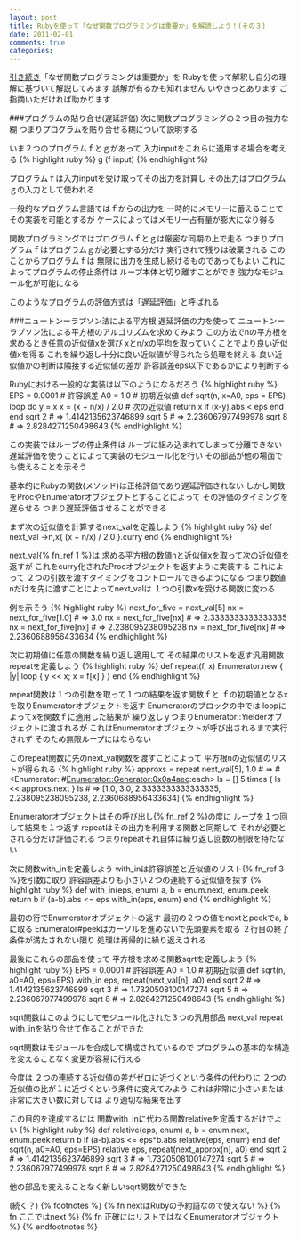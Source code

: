 ```yaml
---
layout: post
title: Rubyを使って「なぜ関数プログラミングは重要か」を解読しよう！(その３)
date: 2011-02-01
comments: true
categories:
---
```



[引き続き](http://d.hatena.ne.jp/keyesberry/20110129/p1)「なぜ関数プログラミングは重要か」を
Rubyを使って解釈し自分の理解に基づいて解説してみます
誤解が有るかも知れません
いやきっとあります
ご指摘いただければ助かります

###プログラムの貼り合せ(遅延評価)
次に関数プログラミングの２つ目の強力な糊
つまりプログラムを貼り合せる糊について説明する

いま２つのプログラムｆとｇがあって
入力inputをこれらに適用する場合を考える
{% highlight ruby %}
g (f input)
{% endhighlight %}

プログラムｆは入力inputを受け取ってその出力を計算し
その出力はプログラムｇの入力として使われる

一般的なプログラム言語ではｆからの出力を
一時的にメモリーに蓄えることでその実装を可能とするが
ケースによってはメモリー占有量が膨大になり得る

関数プログラミングではプログラムｆとｇは厳密な同期の上で走る
つまりプログラムｆはプログラムｇが必要とする分だけ
実行されて残りは破棄される
このことからプログラムｆは
無限に出力を生成し続けるものであってもよい
これによってプログラムの停止条件は
ループ本体と切り離すことができ
強力なモジュール化が可能になる

このようなプログラムの評価方式は「遅延評価」と呼ばれる

###ニュートンーラプソン法による平方根
遅延評価の力を使って
ニュートンーラプソン法による平方根のアルゴリズムを求めてみよう
この方法でnの平方根を求めるとき任意の近似値xを選び
xとn/xの平均を取っていくことでより良い近似値xを得る
これを繰り返し十分に良い近似値が得られたら処理を終える
良い近似値かの判断は隣接する近似値の差が
許容誤差eps以下であるかにより判断する

Rubyにおける一般的な実装は以下のようになるだろう
{% highlight ruby %}
 EPS = 0.0001    # 許容誤差
 A0 = 1.0        # 初期近似値
 def sqrt(n, x=A0, eps = EPS)
   loop do
     y = x
     x = (x + n/x) / 2.0           # 次の近似値
     return x if (x-y).abs < eps
   end
 end
 sqrt 2 # => 1.4142135623746899
 sqrt 5 # => 2.236067977499978
 sqrt 8 # => 2.8284271250498643
{% endhighlight %}

この実装ではループの停止条件は
ループに組み込まれてしまって分離できない
遅延評価を使うことによって実装のモジュール化を行い
その部品が他の場面でも使えることを示そう

基本的にRubyの関数(メソッド)は正格評価であり遅延評価されない
しかし関数をProcやEnumeratorオブジェクトとすることによって
その評価のタイミングを遅らせる
つまり遅延評価させることができる

まず次の近似値を計算するnext_valを定義しよう
{% highlight ruby %}
 def next_val
   ->n,x{ (x + n/x) / 2.0 }.curry
 end
{% endhighlight %}

next_val{% fn_ref 1 %}は
求める平方根の数値nと近似値xを取って次の近似値を返すが
これをcurry化されたProcオブジェクトを返すように実装する
これによって
２つの引数を渡すタイミングをコントロールできるようになる
つまり数値nだけを先に渡すことによってnext_valは
１つの引数xを受ける関数に変わる

例を示そう
{% highlight ruby %}
 next_for_five = next_val[5]
 nx = next_for_five[1.0] # => 3.0
 nx = next_for_five[nx] # => 2.3333333333333335
 nx = next_for_five[nx] # => 2.238095238095238
 nx = next_for_five[nx] # => 2.2360688956433634
{% endhighlight %}

次に初期値に任意の関数を繰り返し適用して
その結果のリストを返す汎用関数repeatを定義しよう
{% highlight ruby %}
 def repeat(f, x)
   Enumerator.new { |y| loop { y << x; x = f[x] } }
 end
{% endhighlight %}

repeat関数は１つの引数を取って１つの結果を返す関数ｆと
ｆの初期値となるxを取りEnumeratorオブジェクトを返す
Enumeratorのブロックの中では
loopによってxを関数ｆに適用した結果が
繰り返しｙつまりEnumerator::Yielderオブジェクトに渡されるが
これはEnumeratorオブジェクトが呼び出されるまで実行されず
そのため無限ループにはならない

このrepeat関数に先のnext_val関数を渡すことによって
平方根nの近似値のリストが得られる
{% highlight ruby %}
 approxs = repeat next_val[5], 1.0 # => #<Enumerator: #<Enumerator::Generator:0x0a4aec>:each>
 ls = []
 5.times { ls << approxs.next }
 ls # => [1.0, 3.0, 2.3333333333333335, 2.238095238095238, 2.2360688956433634]
{% endhighlight %}

Enumeratorオブジェクトはその呼び出し{% fn_ref 2 %}の度に
ループを１つ回して結果を１つ返す
repeatはその出力を利用する関数と同期して
それが必要とされる分だけ評価される
つまりrepeatそれ自体は繰り返し回数の制限を持たない

次に関数with_inを定義しよう
with_inは許容誤差と近似値のリスト{% fn_ref 3 %}を引数に取り
許容誤差よりも小さい２つの連続する近似値を探す
{% highlight ruby %}
 def with_in(eps, enum)
   a, b = enum.next, enum.peek
   return b if (a-b).abs <= eps
   with_in(eps, enum)
 end
{% endhighlight %}

最初の行でEnumeratorオブジェクトの返す
最初の２つの値をnextとpeekでa, bに取る
Enumerator#peekはカーソルを進めないで先頭要素を取る
２行目の終了条件が満たされない限り
処理は再帰的に繰り返えされる

最後にこれらの部品を使って
平方根を求める関数sqrtを定義しよう
{% highlight ruby %}
 EPS = 0.0001    # 許容誤差
 A0 = 1.0        # 初期近似値
 def sqrt(n, a0=A0, eps=EPS)
   with_in eps, repeat(next_val[n], a0)
 end
 sqrt 2 # => 1.4142135623746899
 sqrt 3 # => 1.7320508100147274
 sqrt 5 # => 2.236067977499978
 sqrt 8 # => 2.8284271250498643
{% endhighlight %}

sqrt関数はこのようにしてモジュール化された３つの汎用部品
next_val repeat with_inを貼り合せて作ることができた

sqrt関数はモジュールを合成して構成されているので
プログラムの基本的な構造を変えることなく変更が容易に行える

今度は
２つの連続する近似値の差がゼロに近づくという条件の代わりに
２つの近似値の比が１に近づくという条件に変えてみよう
これは非常に小さいまたは非常に大きい数に対しては
より適切な結果を出す

この目的を達成するには
関数with_inに代わる関数relativeを定義するだけでよい
{% highlight ruby %}
 def relative(eps, enum)
   a, b = enum.next, enum.peek
   return b if (a-b).abs <= eps*b.abs
   relative(eps, enum)
 end
 def sqrt(n, a0=A0, eps=EPS)
   relative eps, repeat(next_approx[n], a0)
 end
 sqrt 2 # => 1.4142135623746899
 sqrt 3 # => 1.7320508100147274
 sqrt 5 # => 2.236067977499978
 sqrt 8 # => 2.8284271250498643
{% endhighlight %}

他の部品を変えることなく新しいsqrt関数ができた

(続く？)
{% footnotes %}
   {% fn nextはRubyの予約語なので使えない %}
   {% fn ここではnext %}
   {% fn 正確にはリストではなくEnumeratorオブジェクト %}
{% endfootnotes %}
